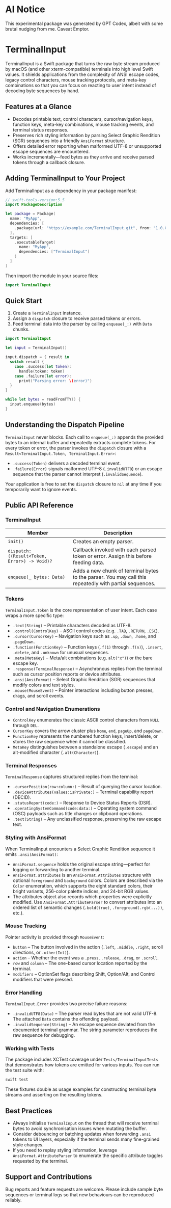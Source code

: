 # AI Notice
This experimental package was generated by GPT Codex, albeit with some brutal nudging from me. Caveat Emptor.

# TerminalInput

TerminalInput is a Swift package that turns the raw byte stream produced by macOS (and other xterm-compatible) terminals into high level Swift values. It shields applications from the complexity of ANSI escape codes, legacy control characters, mouse tracking protocols, and meta-key combinations so that you can focus on reacting to user intent instead of decoding byte sequences by hand.

## Features at a Glance

* Decodes printable text, control characters, cursor/navigation keys, function keys, meta-key combinations, mouse tracking events, and terminal status responses.
* Preserves rich styling information by parsing Select Graphic Rendition (SGR) sequences into a friendly `AnsiFormat` structure.
* Offers detailed error reporting when malformed UTF-8 or unsupported escape sequences are encountered.
* Works incrementally—feed bytes as they arrive and receive parsed tokens through a callback closure.

## Adding TerminalInput to Your Project

Add TerminalInput as a dependency in your package manifest:

```swift
// swift-tools-version:5.5
import PackageDescription

let package = Package(
  name: "MyApp",
  dependencies: [
    .package(url: "https://example.com/TerminalInput.git", from: "1.0.0")
  ],
  targets: [
    .executableTarget(
      name: "MyApp",
      dependencies: ["TerminalInput"]
    )
  ]
)
```

Then import the module in your source files:

```swift
import TerminalInput
```

## Quick Start

1. Create a `TerminalInput` instance.
2. Assign a `dispatch` closure to receive parsed tokens or errors.
3. Feed terminal data into the parser by calling `enqueue(_:)` with `Data` chunks.

```swift
import TerminalInput

let input = TerminalInput()

input.dispatch = { result in
  switch result {
    case .success(let token):
      handle(token: token)
    case .failure(let error):
      print("Parsing error: \(error)")
  }
}

while let bytes = readFromTTY() {
  input.enqueue(bytes)
}
```

## Understanding the Dispatch Pipeline

`TerminalInput` never blocks. Each call to `enqueue(_:)` appends the provided bytes to an internal buffer and repeatedly extracts complete tokens. For every token or error, the parser invokes the `dispatch` closure with a `Result<TerminalInput.Token, TerminalInput.Error>`:

* `.success(Token)` delivers a decoded terminal event.
* `.failure(Error)` signals malformed UTF-8 (`.invalidUTF8`) or an escape sequence that the parser cannot interpret (`.invalidSequence`).

Your application is free to set the `dispatch` closure to `nil` at any time if you temporarily want to ignore events.

## Public API Reference

### TerminalInput

| Member | Description |
| --- | --- |
| `init()` | Creates an empty parser. |
| `dispatch: ((Result<Token, Error>) -> Void)?` | Callback invoked with each parsed token or error. Assign this before feeding data. |
| `enqueue(_ bytes: Data)` | Adds a new chunk of terminal bytes to the parser. You may call this repeatedly with partial sequences. |

### Tokens

`TerminalInput.Token` is the core representation of user intent. Each case wraps a more specific type:

* `.text(String)` – Printable characters decoded as UTF-8.
* `.control(ControlKey)` – ASCII control codes (e.g. `.TAB`, `.RETURN`, `.ESC`).
* `.cursor(CursorKey)` – Navigation keys such as `.up`, `.down`, `.home`, and `.pageDown`.
* `.function(FunctionKey)` – Function keys (`.f(1)` through `.f(n)`), `.insert`, `.delete`, and `.unknown` for unusual sequences.
* `.meta(MetaKey)` – Meta/alt combinations (e.g. `alt("x")`) or the bare escape key.
* `.response(TerminalResponse)` – Asynchronous replies from the terminal such as cursor position reports or device attributes.
* `.ansi(AnsiFormat)` – Select Graphic Rendition (SGR) sequences that modify colors and text styles.
* `.mouse(MouseEvent)` – Pointer interactions including button presses, drags, and scroll events.

### Control and Navigation Enumerations

* `ControlKey` enumerates the classic ASCII control characters from `NULL` through `DEL`.
* `CursorKey` covers the arrow cluster plus `home`, `end`, `pageUp`, and `pageDown`.
* `FunctionKey` represents the numbered function keys, insert/delete, or stores the raw sequence when it cannot be classified.
* `MetaKey` distinguishes between a standalone escape (`.escape`) and an alt-modified character (`.alt(Character)`).

### Terminal Responses

`TerminalResponse` captures structured replies from the terminal:

* `.cursorPosition(row:column:)` – Result of querying the cursor location.
* `.deviceAttributes(values:isPrivate:)` – Terminal capability report (DECID).
* `.statusReport(code:)` – Response to Device Status Reports (DSR).
* `.operatingSystemCommand(code:data:)` – Operating system command (OSC) payloads such as title changes or clipboard operations.
* `.text(String)` – Any unclassified response, preserving the raw escape text.

### Styling with AnsiFormat

When TerminalInput encounters a Select Graphic Rendition sequence it emits `.ansi(AnsiFormat)`:

* `AnsiFormat.sequence` holds the original escape string—perfect for logging or forwarding to another terminal.
* `AnsiFormat.attributes` is an `AnsiFormat.Attributes` structure with optional `foreground` and `background` colors. Colors are described via the `Color` enumeration, which supports the eight standard colors, their bright variants, 256-color palette indices, and 24-bit RGB values.
* The attributes object also records which properties were explicitly modified. Use `AnsiFormat.AttributeParser` to convert attributes into an ordered list of semantic changes (`.bold(true)`, `.foreground(.rgb(...))`, etc.).

### Mouse Tracking

Pointer activity is provided through `MouseEvent`:

* `button` – The button involved in the action (`.left`, `.middle`, `.right`, scroll directions, or `.other(Int)`).
* `action` – Whether the event was a `.press`, `.release`, `.drag`, or `.scroll`.
* `row` and `column` – The one-based cursor location reported by the terminal.
* `modifiers` – OptionSet flags describing Shift, Option/Alt, and Control modifiers that were pressed.

### Error Handling

`TerminalInput.Error` provides two precise failure reasons:

* `.invalidUTF8(Data)` – The parser read bytes that are not valid UTF-8. The attached `Data` contains the offending payload.
* `.invalidSequence(String)` – An escape sequence deviated from the documented terminal grammar. The string parameter reproduces the raw sequence for debugging.

### Working with Tests

The package includes XCTest coverage under `Tests/TerminalInputTests` that demonstrates how tokens are emitted for various inputs. You can run the test suite with:

```sh
swift test
```

These fixtures double as usage examples for constructing terminal byte streams and asserting on the resulting tokens.

## Best Practices

* Always initialise `TerminalInput` on the thread that will receive terminal bytes to avoid synchronisation issues when mutating the buffer.
* Consider debouncing or batching updates when forwarding `.ansi` tokens to UI layers, especially if the terminal sends many fine-grained style changes.
* If you need to replay styling information, leverage `AnsiFormat.AttributeParser` to enumerate the specific attribute toggles requested by the terminal.

## Support and Contributions

Bug reports and feature requests are welcome. Please include sample byte sequences or terminal logs so that new behaviours can be reproduced reliably.
